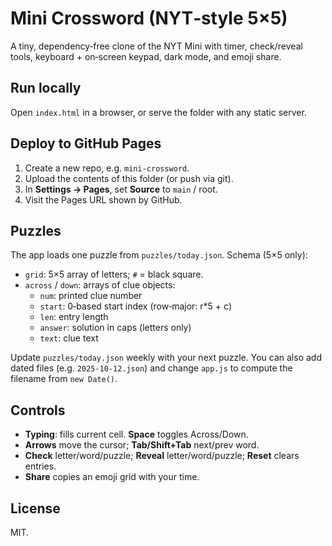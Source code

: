 # Mini Crossword (NYT‑style 5×5)

A tiny, dependency‑free clone of the NYT Mini with timer, check/reveal tools, keyboard + on‑screen keypad, dark mode, and emoji share.

## Run locally
Open `index.html` in a browser, or serve the folder with any static server.

## Deploy to GitHub Pages
1. Create a new repo, e.g. `mini-crossword`.
2. Upload the contents of this folder (or push via git).
3. In **Settings → Pages**, set **Source** to `main` / root.
4. Visit the Pages URL shown by GitHub.

## Puzzles
The app loads one puzzle from `puzzles/today.json`.
Schema (5×5 only):

- `grid`: 5×5 array of letters; `#` = black square.
- `across` / `down`: arrays of clue objects:
  - `num`: printed clue number
  - `start`: 0‑based start index (row‑major: r*5 + c)
  - `len`: entry length
  - `answer`: solution in caps (letters only)
  - `text`: clue text

Update `puzzles/today.json` weekly with your next puzzle.
You can also add dated files (e.g. `2025-10-12.json`) and change `app.js` to compute the filename from `new Date()`.

## Controls
- **Typing**: fills current cell. **Space** toggles Across/Down.
- **Arrows** move the cursor; **Tab/Shift+Tab** next/prev word.
- **Check** letter/word/puzzle; **Reveal** letter/word/puzzle; **Reset** clears entries.
- **Share** copies an emoji grid with your time.

## License
MIT.
